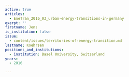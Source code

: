 ```yaml
---
active: true
articles:
  - EneTran_2016_03_urban-energy-transitions-in-germany
exerpt: ''
firstname: Jens
is_institution: false
issue:
  - content/issues/territories-of-energy-transition.md
lastname: Koehrsen
positions_and_institutions:
  - institution: Basel University, Switzerland
years:
  - 2016

---
```

